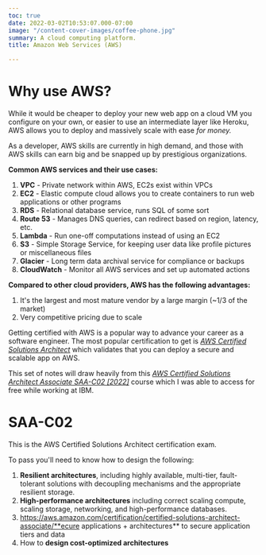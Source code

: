 ```yaml
---
toc: true
date: 2022-03-02T10:53:07.000-07:00
image: "/content-cover-images/coffee-phone.jpg"
summary: A cloud computing platform.
title: Amazon Web Services (AWS)

---
```

# Why use AWS?

While it would be cheaper to deploy your new web app on a cloud VM you configure on your own, or easier to use an intermediate layer like Heroku, AWS allows you to deploy and massively scale with ease _for money._

As a developer, AWS skills are currently in high demand, and those with AWS skills can earn big and be snapped up by prestigious organizations.

**Common AWS services and their use cases:**

1. **VPC** - Private network within AWS, EC2s exist within VPCs
2. **EC2** - Elastic compute cloud allows you to create containers to run web applications or other programs
3. **RDS** - Relational database service, runs SQL of some sort
4. **Route 53**  - Manages DNS queries, can redirect based on region, latency, etc.
5. **Lambda**  - Run one-off computations instead of using an EC2
6. **S3** - Simple Storage Service, for keeping user data like profile pictures or miscellaneous files
7. **Glacier** - Long term data archival service for compliance or backups
8. **CloudWatch** - Monitor all AWS services and set up automated actions

**Compared to other cloud providers, AWS has the following advantages:**

1. It's the largest and most mature vendor by a large margin (\~1/3  of the market)
2. Very competitive pricing due to scale

Getting certified with AWS is a popular way to advance your career as a software engineer. The most popular certification to get is [_AWS Certified Solutions Architect_](https://aws.amazon.com/certification/certified-solutions-architect-associate/) which validates that you can deploy a secure and scalable app on AWS.

This set of notes will draw heavily from this [_AWS Certified Solutions Architect Associate SAA-C02 \[2022\]_](https://www.udemy.com/course/aws-certified-solutions-architect-associate-hands-on/) course which I was able to access for free while working at IBM.

# SAA-C02

This is the AWS Certified Solutions Architect certification exam.

To pass you'll need to know how to design the following:

1. **Resilient architectures**, including highly available, multi-tier, fault-tolerant solutions with decoupling mechanisms and the appropriate resilient storage.
2. **High-performance architectures** including correct scaling compute, scaling storage, networking, and high-performance databases.
3. https://aws.amazon.com/certification/certified-solutions-architect-associate/**ecure applications + architectures** to secure application tiers and data
4. How to **design cost-optimized architectures**